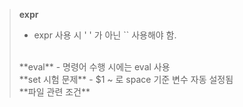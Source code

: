> **expr**
> - expr 사용 시 ' ' 가 아닌 `` 사용해야 함.
> <br>
> **eval**
> - 명령어 수행 시에는 eval 사용
> <br>
> **set 시험 문제**
> - $1 ~ 로 space 기준 변수 자동 설정됨
> <br>
> **파일 관련 조건**

